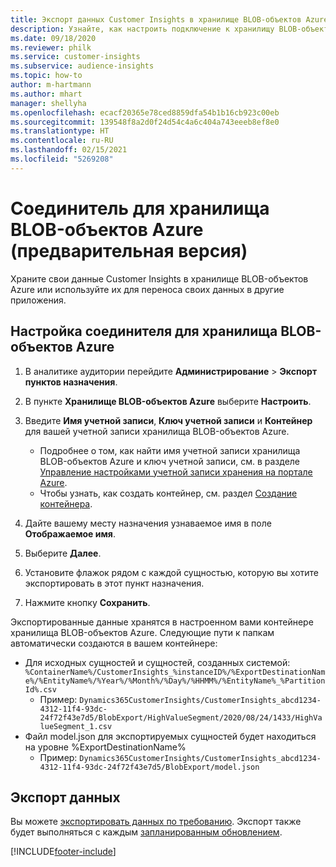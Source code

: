 ```yaml
---
title: Экспорт данных Customer Insights в хранилище BLOB-объектов Azure
description: Узнайте, как настроить подключение к хранилищу BLOB-объектов Azure.
ms.date: 09/18/2020
ms.reviewer: philk
ms.service: customer-insights
ms.subservice: audience-insights
ms.topic: how-to
author: m-hartmann
ms.author: mhart
manager: shellyha
ms.openlocfilehash: ecacf20365e78ced8859dfa54b1b16cb923c00eb
ms.sourcegitcommit: 139548f8a2d0f24d54c4a6c404a743eeeb8ef8e0
ms.translationtype: HT
ms.contentlocale: ru-RU
ms.lasthandoff: 02/15/2021
ms.locfileid: "5269208"
---
```

# <a name="connector-for-azure-blob-storage-preview"></a>Соединитель для хранилища BLOB-объектов Azure (предварительная версия)

Храните свои данные Customer Insights в хранилище BLOB-объектов Azure или используйте их для переноса своих данных в другие приложения.

## <a name="configure-the-connector-for-azure-blob-storage"></a>Настройка соединителя для хранилища BLOB-объектов Azure

1. В аналитике аудитории перейдите **Администрирование** > **Экспорт пунктов назначения**.

1. В пункте **Хранилище BLOB-объектов Azure** выберите **Настроить**.

1. Введите **Имя учетной записи**, **Ключ учетной записи** и **Контейнер** для вашей учетной записи хранилища BLOB-объектов Azure.
    - Подробнее о том, как найти имя учетной записи хранилища BLOB-объектов Azure и ключ учетной записи, см. в разделе [Управление настройками учетной записи хранения на портале Azure](https://docs.microsoft.com/azure/storage/common/storage-account-manage).
    - Чтобы узнать, как создать контейнер, см. раздел [Создание контейнера](https://docs.microsoft.com/azure/storage/blobs/storage-quickstart-blobs-portal#create-a-container).

1. Дайте вашему месту назначения узнаваемое имя в поле **Отображаемое имя**.

1. Выберите **Далее**.

1. Установите флажок рядом с каждой сущностью, которую вы хотите экспортировать в этот пункт назначения.

1. Нажмите кнопку **Сохранить**.

Экспортированные данные хранятся в настроенном вами контейнере хранилища BLOB-объектов Azure. Следующие пути к папкам автоматически создаются в вашем контейнере:

- Для исходных сущностей и сущностей, созданных системой: `%ContainerName%/CustomerInsights_%instanceID%/%ExportDestinationName%/%EntityName%/%Year%/%Month%/%Day%/%HHMM%/%EntityName%_%PartitionId%.csv`
  - Пример: `Dynamics365CustomerInsights/CustomerInsights_abcd1234-4312-11f4-93dc-24f72f43e7d5/BlobExport/HighValueSegment/2020/08/24/1433/HighValueSegment_1.csv`
- Файл model.json для экспортируемых сущностей будет находиться на уровне %ExportDestinationName%
  - Пример: `Dynamics365CustomerInsights/CustomerInsights_abcd1234-4312-11f4-93dc-24f72f43e7d5/BlobExport/model.json`

## <a name="export-the-data"></a>Экспорт данных

Вы можете [экспортировать данных по требованию](export-destinations.md#export-data-on-demand). Экспорт также будет выполняться с каждым [запланированным обновлением](system.md#schedule-tab).


[!INCLUDE[footer-include](../includes/footer-banner.md)]